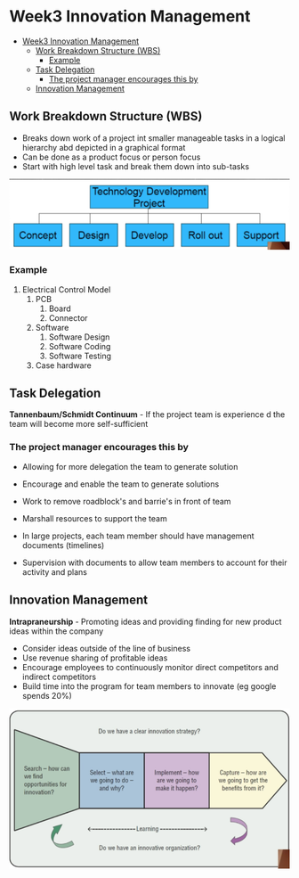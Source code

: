 # Week3 Innovation Management

- [Week3 Innovation Management](#week3-innovation-management)
  - [Work Breakdown Structure (WBS)](#work-breakdown-structure-wbs)
    - [Example](#example)
  - [Task Delegation](#task-delegation)
    - [The project manager encourages this by](#the-project-manager-encourages-this-by)
  - [Innovation Management](#innovation-management)

## Work Breakdown Structure (WBS)

- Breaks down work of a project int smaller manageable tasks in a logical hierarchy abd depicted in a graphical format
- Can be done as a product focus or person focus
- Start with high level task and break them down into sub-tasks

![wbs](images/wbs.png)

### Example

1. Electrical Control Model
   1. PCB
      1. Board
      2. Connector
   2. Software
      1. Software Design
      2. Software Coding
      3. Software Testing
   3. Case hardware

## Task Delegation

**Tannenbaum/Schmidt Continuum** - If the project team is experience d the team will become more self-sufficient

### The project manager encourages this by

- Allowing for more delegation the team to generate solution
- Encourage and enable the team to generate solutions
- Work to remove roadblock's and barrie's in front of team
- Marshall resources to support the team

- In large projects, each team member should have management documents (timelines)
- Supervision with documents to allow team members to account for their activity and plans

## Innovation Management

**Intrapraneurship** - Promoting ideas and providing finding for new product ideas within the company

- Consider ideas outside of the line of business
- Use revenue sharing of profitable ideas
- Encourage employees to continuously monitor direct competitors and indirect competitors
- Build time into the program for team members to innovate (eg google spends 20%)

![innovation-strategy](images/innovation-strategy.png)
